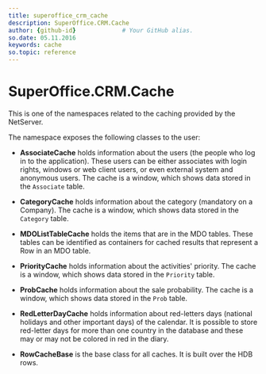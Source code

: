 ```yaml
---
title: superoffice_crm_cache
description: SuperOffice.CRM.Cache
author: {github-id}             # Your GitHub alias.
so.date: 05.11.2016
keywords: cache
so.topic: reference
---
```


# SuperOffice.CRM.Cache

This is one of the namespaces related to the caching provided by the NetServer.

The namespace exposes the following classes to the user:

* **AssociateCache** holds information about the users (the people who log in to the application). These users can be either associates with login rights, windows or web client users, or even external system and anonymous users. The cache is a window, which shows data stored in the `Associate` table.

* **CategoryCache** holds information about the category (mandatory on a Company). The cache is a window, which shows data stored in the `Category` table.

* **MDOListTableCache** holds the items that are in the MDO tables. These tables can be identified as containers for cached results that represent a Row in an MDO table.

* **PriorityCache** holds information about the activities' priority. The cache is a window, which shows data stored in the `Priority` table.

* **ProbCache** holds information about the sale probability. The cache is a window, which shows data stored in the `Prob` table.

* **RedLetterDayCache** holds information about red-letters days (national holidays and other important days) of the calendar. It is possible to store red-letter days for more than one country in the database and these may or may not be colored in red in the diary.

* **RowCacheBase** is the base class for all caches. It is built over the HDB rows.
